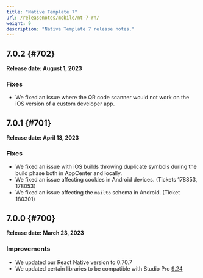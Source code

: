 ```yaml
---
title: "Native Template 7"
url: /releasenotes/mobile/nt-7-rn/
weight: 9
description: "Native Template 7 release notes."
---
```


## 7.0.2 {#702}

**Release date: August 1, 2023**

### Fixes

* We fixed an issue where the QR code scanner would not work on the iOS version of a custom developer app.

## 7.0.1 {#701}

**Release date: April 13, 2023**

### Fixes

* We fixed an issue with iOS builds throwing duplicate symbols during the build phase both in AppCenter and locally.
* We fixed an issue affecting cookies in Android devices. (Tickets 178853, 178053)
* We fixed an issue affecting the `mailto` schema in Android. (Ticket 180301)

## 7.0.0 {#700}

**Release date: March 23, 2023**

### Improvements

* We updated our React Native version to 0.70.7
* We updated certain libraries to be compatible with Studio Pro [9.24](/releasenotes/studio-pro/9.24/)
